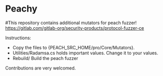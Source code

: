 # Peachy
#This repository contains additional mutators for peach fuzzer! https://gitlab.com/gitlab-org/security-products/protocol-fuzzer-ce

Instructions:
- Copy the files to {PEACH_SRC_HOME/pro/Core/Mutators}.
- Utilities/Radamsa.cs holds important values. Change it to your values.
- Rebuild/ Build the peach fuzzer


Contributions are very welcomed.
